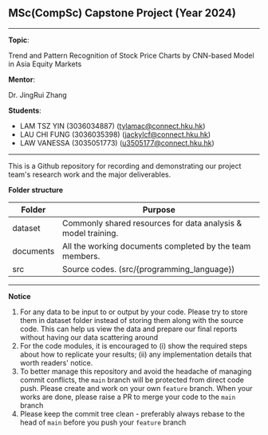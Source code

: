 ## MSc(CompSc) Capstone Project (Year 2024)

---

**Topic**: 

Trend and Pattern Recognition of Stock Price Charts by CNN-based Model in Asia Equity Markets

**Mentor**: 

Dr. JingRui Zhang

**Students**: 

- LAM TSZ YIN (3036034887) (tylamac@connect.hku.hk)
- LAU CHI FUNG (3036035398) (jackylcf@connect.hku.hk)
- LAW VANESSA (3035051773) (u3505177@connect.hku.hk)

---

This is a Github repository for recording and demonstrating our project team's research work and the major deliverables.

**Folder structure**

| Folder    | Purpose                                                       |
|-----------|---------------------------------------------------------------|
| dataset   | Commonly shared resources for data analysis & model training. |
| documents | All the working documents completed by the team members.      |
| src       | Source codes. (src/{programming_language})                    |

---

**Notice**
1. For any data to be input to or output by your code. Please try to store them in dataset folder instead of storing 
them along with the source code. This can help us view the data and prepare our final reports without having our data 
scattering around
2. For the code modules, it is encouraged to (i) show the required steps about how to replicate your results; 
(ii) any implementation details that worth readers' notice.
3. To better manage this repository and avoid the headache of managing commit conflicts, the `main` branch will be 
protected from direct code push. Please create and work on your own `feature` branch. When your works are done, please 
raise a PR to merge your code to the `main` branch
3. Please keep the commit tree clean - preferably always rebase to the head of `main` before you push your `feature` 
branch